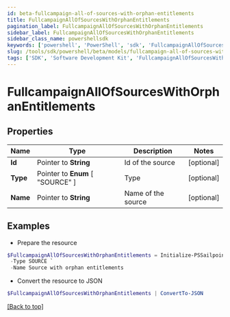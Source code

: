 ```yaml
---
id: beta-fullcampaign-all-of-sources-with-orphan-entitlements
title: FullcampaignAllOfSourcesWithOrphanEntitlements
pagination_label: FullcampaignAllOfSourcesWithOrphanEntitlements
sidebar_label: FullcampaignAllOfSourcesWithOrphanEntitlements
sidebar_class_name: powershellsdk
keywords: ['powershell', 'PowerShell', 'sdk', 'FullcampaignAllOfSourcesWithOrphanEntitlements'] 
slug: /tools/sdk/powershell/beta/models/fullcampaign-all-of-sources-with-orphan-entitlements
tags: ['SDK', 'Software Development Kit', 'FullcampaignAllOfSourcesWithOrphanEntitlements']
---
```



# FullcampaignAllOfSourcesWithOrphanEntitlements

## Properties

Name | Type | Description | Notes
------------ | ------------- | ------------- | -------------
**Id** |  Pointer to **String** | Id of the source | [optional] 
**Type** |  Pointer to  **Enum** [  "SOURCE" ] | Type | [optional] 
**Name** |  Pointer to **String** | Name of the source | [optional] 

## Examples

- Prepare the resource
```powershell
$FullcampaignAllOfSourcesWithOrphanEntitlements = Initialize-PSSailpoint.BetaFullcampaignAllOfSourcesWithOrphanEntitlements  -Id 2c90ad2a70ace7d50170acf22ca90010 `
 -Type SOURCE `
 -Name Source with orphan entitlements
```

- Convert the resource to JSON
```powershell
$FullcampaignAllOfSourcesWithOrphanEntitlements | ConvertTo-JSON
```


[[Back to top]](#) 

